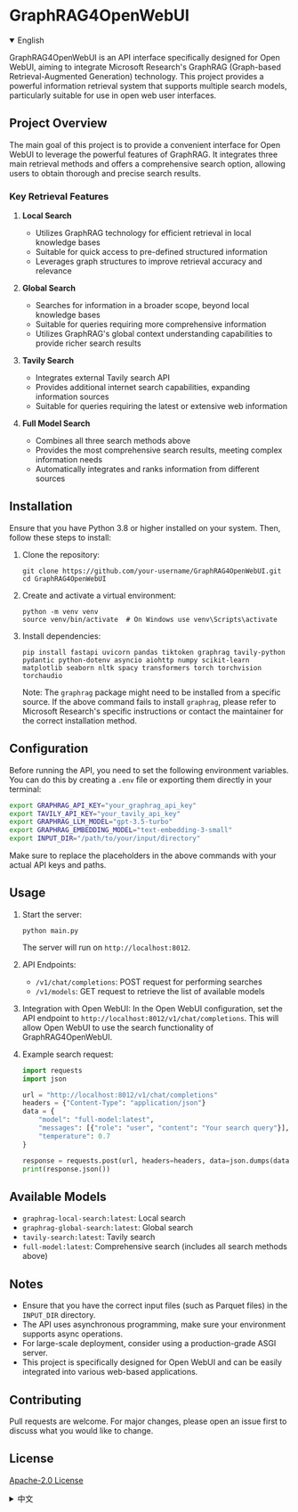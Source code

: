 # GraphRAG4OpenWebUI

<details open><summary>English</summary>

GraphRAG4OpenWebUI is an API interface specifically designed for Open WebUI, aiming to integrate Microsoft Research's GraphRAG (Graph-based Retrieval-Augmented Generation) technology. This project provides a powerful information retrieval system that supports multiple search models, particularly suitable for use in open web user interfaces.

## Project Overview

The main goal of this project is to provide a convenient interface for Open WebUI to leverage the powerful features of GraphRAG. It integrates three main retrieval methods and offers a comprehensive search option, allowing users to obtain thorough and precise search results.

### Key Retrieval Features

1. **Local Search**
   - Utilizes GraphRAG technology for efficient retrieval in local knowledge bases
   - Suitable for quick access to pre-defined structured information
   - Leverages graph structures to improve retrieval accuracy and relevance

2. **Global Search**
   - Searches for information in a broader scope, beyond local knowledge bases
   - Suitable for queries requiring more comprehensive information
   - Utilizes GraphRAG's global context understanding capabilities to provide richer search results

3. **Tavily Search**
   - Integrates external Tavily search API
   - Provides additional internet search capabilities, expanding information sources
   - Suitable for queries requiring the latest or extensive web information

4. **Full Model Search**
   - Combines all three search methods above
   - Provides the most comprehensive search results, meeting complex information needs
   - Automatically integrates and ranks information from different sources

## Installation

Ensure that you have Python 3.8 or higher installed on your system. Then, follow these steps to install:

1. Clone the repository:
   ```
   git clone https://github.com/your-username/GraphRAG4OpenWebUI.git
   cd GraphRAG4OpenWebUI
   ```

2. Create and activate a virtual environment:
   ```
   python -m venv venv
   source venv/bin/activate  # On Windows use venv\Scripts\activate
   ```

3. Install dependencies:
   ```
   pip install fastapi uvicorn pandas tiktoken graphrag tavily-python pydantic python-dotenv asyncio aiohttp numpy scikit-learn matplotlib seaborn nltk spacy transformers torch torchvision torchaudio
   ```

   Note: The `graphrag` package might need to be installed from a specific source. If the above command fails to install `graphrag`, please refer to Microsoft Research's specific instructions or contact the maintainer for the correct installation method.

## Configuration

Before running the API, you need to set the following environment variables. You can do this by creating a `.env` file or exporting them directly in your terminal:

```bash
export GRAPHRAG_API_KEY="your_graphrag_api_key"
export TAVILY_API_KEY="your_tavily_api_key"
export GRAPHRAG_LLM_MODEL="gpt-3.5-turbo"
export GRAPHRAG_EMBEDDING_MODEL="text-embedding-3-small"
export INPUT_DIR="/path/to/your/input/directory"
```

Make sure to replace the placeholders in the above commands with your actual API keys and paths.

## Usage

1. Start the server:
   ```
   python main.py
   ```
   The server will run on `http://localhost:8012`.

2. API Endpoints:
   - `/v1/chat/completions`: POST request for performing searches
   - `/v1/models`: GET request to retrieve the list of available models

3. Integration with Open WebUI:
   In the Open WebUI configuration, set the API endpoint to `http://localhost:8012/v1/chat/completions`. This will allow Open WebUI to use the search functionality of GraphRAG4OpenWebUI.

4. Example search request:
   ```python
   import requests
   import json

   url = "http://localhost:8012/v1/chat/completions"
   headers = {"Content-Type": "application/json"}
   data = {
       "model": "full-model:latest",
       "messages": [{"role": "user", "content": "Your search query"}],
       "temperature": 0.7
   }

   response = requests.post(url, headers=headers, data=json.dumps(data))
   print(response.json())
   ```

## Available Models

- `graphrag-local-search:latest`: Local search
- `graphrag-global-search:latest`: Global search
- `tavily-search:latest`: Tavily search
- `full-model:latest`: Comprehensive search (includes all search methods above)

## Notes

- Ensure that you have the correct input files (such as Parquet files) in the `INPUT_DIR` directory.
- The API uses asynchronous programming, make sure your environment supports async operations.
- For large-scale deployment, consider using a production-grade ASGI server.
- This project is specifically designed for Open WebUI and can be easily integrated into various web-based applications.

## Contributing

Pull requests are welcome. For major changes, please open an issue first to discuss what you would like to change.

## License

[Apache-2.0 License](LICENSE)

</details>

<details><summary>中文</summary>

GraphRAG4OpenWebUI 是一个专为 Open WebUI 设计的 API 接口，旨在集成微软研究院的 GraphRAG（Graph-based Retrieval-Augmented Generation）技术。该项目提供了一个强大的信息检索系统，支持多种搜索模型，特别适合在开放式 Web 用户界面中使用。

## 项目概述

本项目的主要目标是为 Open WebUI 提供一个便捷的接口，以利用 GraphRAG 的强大功能。它集成了三种主要的检索方法，并提供了一个综合搜索选项，使用户能够获得全面而精确的搜索结果。

### 主要检索功能

1. **本地搜索（Local Search）**
   - 利用 GraphRAG 技术在本地知识库中进行高效检索
   - 适用于快速访问预先定义的结构化信息
   - 利用图结构提高检索的准确性和相关性

2. **全局搜索（Global Search）**
   - 在更广泛的范围内搜索信息，超越本地知识库的限制
   - 适用于需要更全面信息的查询
   - 利用 GraphRAG 的全局上下文理解能力，提供更丰富的搜索结果

3. **Tavily 搜索**
   - 集成外部 Tavily 搜索 API
   - 提供额外的互联网搜索能力，扩展信息源
   - 适用于需要最新或广泛网络信息的查询

4. **全模型搜索（Full Model Search）**
   - 综合上述三种搜索方法
   - 提供最全面的搜索结果，满足复杂的信息需求
   - 自动整合和排序来自不同来源的信息

## 安装

确保你的系统中已安装 Python 3.8 或更高版本。然后，按照以下步骤安装：

1. 克隆仓库：
   ```
   git clone https://github.com/your-username/GraphRAG4OpenWebUI.git
   cd GraphRAG4OpenWebUI
   ```

2. 创建并激活虚拟环境：
   ```
   python -m venv venv
   source venv/bin/activate  # 在 Windows 上使用 venv\Scripts\activate
   ```

3. 安装依赖：
   ```
   pip install fastapi uvicorn pandas tiktoken graphrag tavily-python pydantic python-dotenv asyncio aiohttp numpy scikit-learn matplotlib seaborn nltk spacy transformers torch torchvision torchaudio
   ```

   注意：`graphrag` 包可能需要从特定的源安装。如果上述命令无法安装 `graphrag`，请参考微软研究院的具体说明或联系维护者获取正确的安装方法。

## 配置

在运行 API 之前，需要设置以下环境变量。你可以通过创建 `.env` 文件或直接在终端中导出这些变量：

```bash
export GRAPHRAG_API_KEY="your_graphrag_api_key"
export TAVILY_API_KEY="your_tavily_api_key"
export GRAPHRAG_LLM_MODEL="gpt-3.5-turbo"
export GRAPHRAG_EMBEDDING_MODEL="text-embedding-3-small"
export INPUT_DIR="/path/to/your/input/directory"
```

确保将上述命令中的占位符替换为实际的 API 密钥和路径。

## 使用方法

1. 启动服务器：
   ```
   python main.py
   ```
   服务器将在 `http://localhost:8012` 上运行。

2. API 端点：
   - `/v1/chat/completions`: POST 请求，用于执行搜索
   - `/v1/models`: GET 请求，获取可用模型列表

3. 在 Open WebUI 中集成：
   在 Open WebUI 的配置中，将 API 端点设置为 `http://localhost:8012/v1/chat/completions`。这将允许 Open WebUI 使用 GraphRAG4OpenWebUI 的搜索功能。

4. 发送搜索请求示例：
   ```python
   import requests
   import json

   url = "http://localhost:8012/v1/chat/completions"
   headers = {"Content-Type": "application/json"}
   data = {
       "model": "full-model:latest",
       "messages": [{"role": "user", "content": "你的搜索查询"}],
       "temperature": 0.7
   }

   response = requests.post(url, headers=headers, data=json.dumps(data))
   print(response.json())
   ```

## 可用模型

- `graphrag-local-search:latest`: 本地搜索
- `graphrag-global-search:latest`: 全局搜索
- `tavily-search:latest`: Tavily 搜索
- `full-model:latest`: 综合搜索（包含上述所有搜索方法）

## 注意事项

- 确保在 `INPUT_DIR` 目录中有正确的输入文件（如 Parquet 文件）。
- API 使用异步编程，确保你的环境支持异步操作。
- 对于大规模部署，考虑使用生产级的 ASGI 服务器。
- 本项目专为 Open WebUI 设计，可以轻松集成到各种基于 Web 的应用中。

## 贡献

欢迎提交 Pull Requests 来改进这个项目。对于重大变更，请先开 issue 讨论你想要改变的内容。

## 许可证

[Apache-2.0 许可证](LICENSE)

</details>

